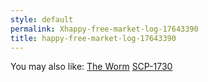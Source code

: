 ```yaml
---
style: default
permalink: Xhappy-free-market-log-17643390
title: happy-free-market-log-17643390
---
```

You may also like:
[The Worm](http://scp-wiki.net/the-worm)
[SCP-1730](http://scp-wiki.net/scp-1730)